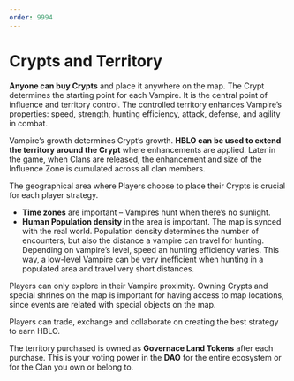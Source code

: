 ```yaml
---
order: 9994
---
```


# Crypts and Territory

**Anyone can buy Crypts** and place it anywhere on the map. The Crypt determines the starting point for each Vampire. It is the central point of influence and territory control. The controlled territory enhances Vampire’s properties: speed, strength, hunting efficiency, attack, defense, and agility in combat. 

Vampire’s growth determines Crypt’s growth. **HBLO can be used to extend the territory around the Crypt** where enhancements are applied.  Later in the game, when Clans are released, the enhancement and size of the Influence Zone is cumulated across all clan members. 

The geographical area where Players choose to place their Crypts is crucial for each player strategy. 
- **Time zones** are important – Vampires hunt when there’s no sunlight.  
- **Human Population density** in the area is important. The map is synced with the real world. Population density determines the number of encounters, but also the distance a vampire can travel for hunting. Depending on vampire’s level, speed an hunting efficiency varies. This way, a low-level Vampire can be very inefficient when hunting in a populated area and travel very short distances. 

Players can only explore in their Vampire proximity. Owning Crypts and special shrines on the map is important for having access to map locations, since events are related with special objects on the map.

Players can trade, exchange and collaborate on creating the best strategy to earn HBLO.

The territory purchased is owned as **Governace Land Tokens** after each purchase. This is your voting power in the **DAO** for the entire ecosystem or for the Clan you own or belong to. 
